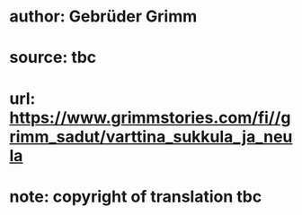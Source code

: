 # author: Gebrüder Grimm
# source: tbc
# url: https://www.grimmstories.com/fi//grimm_sadut/varttina_sukkula_ja_neula
# note: copyright of translation tbc



